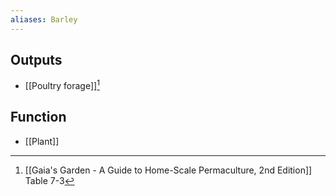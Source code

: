 ```yaml
---
aliases: Barley
---
```

## Outputs
- [[Poultry forage]][^1]
## Function
- [[Plant]]

[^1]: [[Gaia's Garden - A Guide to Home-Scale Permaculture, 2nd Edition]] Table 7-3